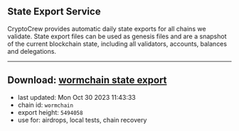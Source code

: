 ## State Export Service
CryptoCrew provides automatic daily state exports for all chains we validate. State export files can be used as genesis files and are a snapshot of the current blockchain state, including all validators, accounts, balances and delegations.

---
**Download: [wormchain state export](https://dl.ccvalidators.com/SERVICE/wormchain/wormchain_export_5494058.json)**
---

- last updated: Mon Oct 30 2023 11:43:33
- chain id: `wormchain`
- export height: `5494058`
- use for: airdrops, local tests, chain recovery

